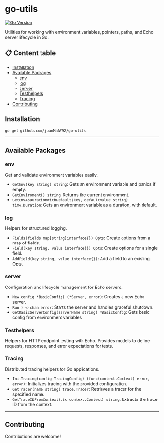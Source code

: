 # go-utils

[![Go Version](https://img.shields.io/badge/Go-1.24+-blue.svg)](https://golang.org/dl/)

Utilities for working with environment variables, pointers, paths, and Echo server lifecycle in Go.

## 📋 Content table

- [Installation](#installation)
- [Available Packages](#available-packages)
    - [env](#env)
    - [log](#log)
    - [server](#server)
    - [Testhelpers](#testhelpers)
    - [Tracing](#tracing)
- [Contributing](#contributing)


## Installation
```bash
go get github.com/juanMaAV92/go-utils
```
---

## Available Packages

### env
Get and validate environment variables easily.
- `GetEnv(key string) string`: Gets an environment variable and panics if empty.
- `GetEnviroment() string`: Returns the current environment.
- `GetEnvAsDurationWithDefault(key, defaultValue string) time.Duration`: Gets an environment variable as a duration, with default.


### log
Helpers for structured logging.
- `Fields(fields map[string]interface{}) Opts`: Create options from a map of fields.
- `Field(key string, value interface{}) Opts`: Create options for a single field.
- `AddField(key string, value interface{})`: Add a field to an existing Opts.

### server
Configuration and lifecycle management for Echo servers.
- `New(config *BasicConfig) (*Server, error)`: Creates a new Echo server.
- `Run() <-chan error`: Starts the server and handles graceful shutdown.
- `GetBasicServerConfig(serverName string) *BasicConfig`: Gets basic config from environment variables.

### Testhelpers
Helpers for HTTP endpoint testing with Echo. Provides models to define requests, responses, and error expectations for tests.

### Tracing
Distributed tracing helpers for Go applications.

- `InitTracing(config TracingConfig) (func(context.Context) error, error)`: Initializes tracing with the provided configuration.
- `GetTracer(name string) trace.Tracer`: Retrieves a tracer for the specified name.
- `GetTraceIDFromContext(ctx context.Context) string`: Extracts the trace ID from the context.

---
## Contributing
Contributions are welcome! 